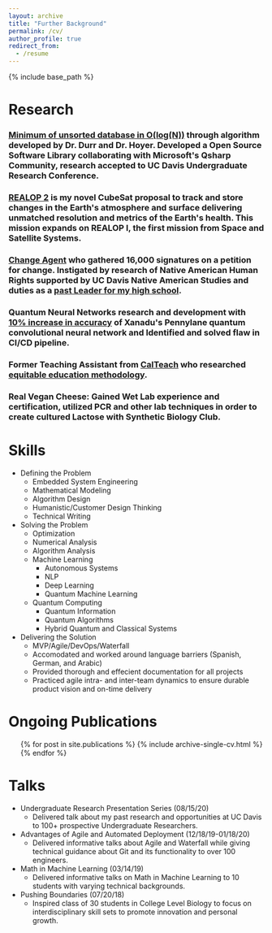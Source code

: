```yaml
---
layout: archive
title: "Further Background"
permalink: /cv/
author_profile: true
redirect_from:
  - /resume
---
```


{% include base_path %}


Research
======
### [Minimum of unsorted database in O(log(N))](https://github.com/mertall/DurrHoyerLibrary) through algorithm developed by Dr. Durr and Dr. Hoyer. Developed a Open Source Software Library collaborating with Microsoft's Qsharp Community, research accepted to UC Davis Undergraduate Research Conference.   

### [REALOP 2](http://bitly.ws/bSXK) is my novel CubeSat proposal to track and store changes in the Earth's atmosphere and surface delivering unmatched resolution and metrics of the Earth's health. This mission expands on REALOP I, the first mission from Space and Satellite Systems.      

### [Change Agent](https://www.change.org/p/waubonsie-valley-adminstration-change-waubonsie-valley-high-school-s-mascot/dashboard?source_location=user_profile_started) who gathered 16,000 signatures on a petition for change. Instigated by research of Native American Human Rights supported by UC Davis Native American Studies and duties as a [past Leader for my high school](http://wvhs.ipsd.org/News.aspx?id=99090).      

### Quantum Neural Networks research and development with [10% increase in accuracy](https://github.com/XanaduAI/qml/pull/96) of Xanadu's Pennylane quantum convolutional neural network and Identified and solved flaw in CI/CD pipeline.    
 
### Former Teaching Assistant from [CalTeach](https://calteach.universityofcalifornia.edu/about/) who researched [equitable education methodology](https://docs.google.com/document/d/1Mch4lpR-XNMifn4EpstGSTs2YSxNYHBRkVg394yPB7Q/edit?usp=sharing).    

### Real Vegan Cheese: Gained Wet Lab experience and certification, utilized PCR and other lab techniques in order to create cultured Lactose with Synthetic Biology Club. 

Skills
======
* Defining the Problem
  * Embedded System Engineering 
  * Mathematical Modeling 
  * Algorithm Design
  * Humanistic/Customer Design Thinking
  * Technical Writing
* Solving the Problem
  * Optimization
  * Numerical Analysis
  * Algorithm Analysis 
  * Machine Learning 
    * Autonomous Systems 
    * NLP
    * Deep Learning
    * Quantum Machine Learning
  * Quantum Computing
    * Quantum Information
    * Quantum Algorithms
    * Hybrid Quantum and Classical Systems
* Delivering the Solution
  * MVP/Agile/DevOps/Waterfall
  * Accomodated and worked around language barriers (Spanish, German, and Arabic)
  * Provided thorough and effecient documentation for all projects
  * Practiced agile intra- and inter-team dynamics to ensure durable product vision and on-time delivery


Ongoing Publications
======
  <ul>{% for post in site.publications %}
    {% include archive-single-cv.html %}
  {% endfor %}</ul>

Talks
======
* Undergraduate Research Presentation Series (08/15/20)           
  *  Delivered talk about my past research and opportunities at UC Davis to 100+ prospective Undergraduate Researchers.       
* Advantages of Agile and Automated Deployment (12/18/19-01/18/20)        
  *  Delivered informative talks about Agile and Waterfall while giving technical guidance about Git and its functionality to over 100 engineers.      
* Math in Machine Learning (03/14/19)            
  *  Delivered informative talks on Math in Machine Learning to 10 students with varying technical backgrounds.       
* Pushing Boundaries (07/20/18)           
  *  Inspired class of 30 students in College Level Biology to focus on interdisciplinary skill sets to promote innovation and personal growth.         

